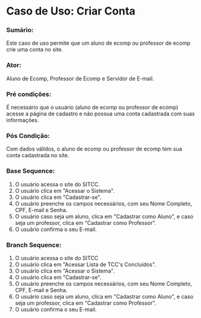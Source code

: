# Caso de Uso: Criar Conta

### Sumário: 
Este caso de uso permite que um aluno de ecomp ou professor de ecomp crie uma conta no site.

### Ator:
Aluno de Ecomp, Professor de Ecomp e Servidor de E-mail.

### Pré condições: 
É necessário que o usuário (aluno de ecomp ou professor de ecomp) acesse a página de cadastro e não possua uma conta cadastrada com suas informações.

### Pós Condição:
Com dados válidos, o aluno de ecomp ou professor de ecomp tem sua conta cadastrada no site.

### Base Sequence:
1) O usuário acessa o site do SITCC.
2) O usuário clica em "Acessar o Sistema".
3) O usuário clica em "Cadastrar-se".
4) O usuário preenche os campos necessários, com seu Nome Completo, CPF, E-mail e Senha.
6) O usuário caso seja um aluno, clica em "Cadastrar como Aluno", e caso seja um professor, clica em "Cadastrar como Professor".
7) O usuário confirma o seu E-mail.

### Branch Sequence:
1) O usuário acessa o site do SITCC
2) O usuário clica em "Acessar Lista de TCC's Concluídos".
3) O usuário clica em "Acessar o Sistema".
4) O usuário clica em "Cadastrar-se".
5) O usuário preenche os campos necessários, com seu Nome Completo, CPF, E-mail e Senha.
6) O usuário caso seja um aluno, clica em "Cadastrar como Aluno", e caso seja um professor, clica em "Cadastrar como Professor".
7) O usuário confirma o seu E-mail.
